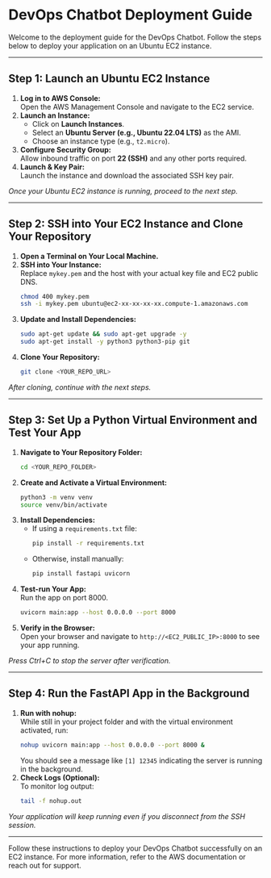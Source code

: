 # DevOps Chatbot Deployment Guide

Welcome to the deployment guide for the DevOps Chatbot. Follow the steps below to deploy your application on an Ubuntu EC2 instance.

---

## Step 1: Launch an Ubuntu EC2 Instance

1. **Log in to AWS Console:**  
   Open the AWS Management Console and navigate to the EC2 service.
2. **Launch an Instance:**  
   - Click on **Launch Instances**.
   - Select an **Ubuntu Server (e.g., Ubuntu 22.04 LTS)** as the AMI.
   - Choose an instance type (e.g., `t2.micro`).
3. **Configure Security Group:**  
   Allow inbound traffic on port **22 (SSH)** and any other ports required.
4. **Launch & Key Pair:**  
   Launch the instance and download the associated SSH key pair.

*Once your Ubuntu EC2 instance is running, proceed to the next step.*

---

## Step 2: SSH into Your EC2 Instance and Clone Your Repository

1. **Open a Terminal on Your Local Machine.**
2. **SSH into Your Instance:**  
   Replace `mykey.pem` and the host with your actual key file and EC2 public DNS.
   ```bash
   chmod 400 mykey.pem
   ssh -i mykey.pem ubuntu@ec2-xx-xx-xx-xx.compute-1.amazonaws.com
   ```
3. **Update and Install Dependencies:**  
   ```bash
   sudo apt-get update && sudo apt-get upgrade -y
   sudo apt-get install -y python3 python3-pip git
   ```
4. **Clone Your Repository:**  
   ```bash
   git clone <YOUR_REPO_URL>
   ```

*After cloning, continue with the next steps.*

---

## Step 3: Set Up a Python Virtual Environment and Test Your App

1. **Navigate to Your Repository Folder:**  
   ```bash
   cd <YOUR_REPO_FOLDER>
   ```
2. **Create and Activate a Virtual Environment:**  
   ```bash
   python3 -m venv venv
   source venv/bin/activate
   ```
3. **Install Dependencies:**
   - If using a `requirements.txt` file:
     ```bash
     pip install -r requirements.txt
     ```
   - Otherwise, install manually:
     ```bash
     pip install fastapi uvicorn
     ```
4. **Test-run Your App:**  
   Run the app on port 8000.
   ```bash
   uvicorn main:app --host 0.0.0.0 --port 8000
   ```
5. **Verify in the Browser:**  
   Open your browser and navigate to `http://<EC2_PUBLIC_IP>:8000` to see your app running.

*Press Ctrl+C to stop the server after verification.*

---

## Step 4: Run the FastAPI App in the Background

1. **Run with nohup:**  
   While still in your project folder and with the virtual environment activated, run:
   ```bash
   nohup uvicorn main:app --host 0.0.0.0 --port 8000 &
   ```
   You should see a message like `[1] 12345` indicating the server is running in the background.
2. **Check Logs (Optional):**  
   To monitor log output:
   ```bash
   tail -f nohup.out
   ```

*Your application will keep running even if you disconnect from the SSH session.*

---

Follow these instructions to deploy your DevOps Chatbot successfully on an EC2 instance. For more information, refer to the AWS documentation or reach out for support.